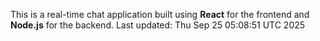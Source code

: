 This is a real-time chat application built using **React** for the frontend and **Node.js** for the backend.
Last updated: Thu Sep 25 05:08:51 UTC 2025
